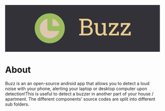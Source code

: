 <div align="center">
  <img src="https://raw.githubusercontent.com/ReedKrawiec/Buzz/main/docs/Banner.png" />
</div>

# About

Buzz is an an open-source android app that allows you to detect a loud noise with your phone, alerting your laptop or desktop computer upon detection!This is useful to detect a buzzer in another part of your house / apartment. The different components' source codes are split into different sub folders.

